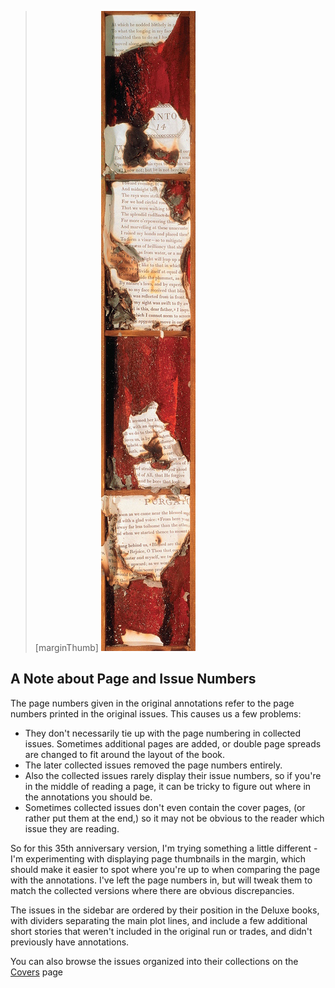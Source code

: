 > [marginThumb] ![](images/pages_side.jpg)

## A Note about Page and Issue Numbers

The page numbers given in the original annotations refer to the page numbers printed in the original issues. This causes us a few problems:

- They don't necessarily tie up with the page numbering in collected issues. Sometimes additional pages are added, or double page spreads are changed to fit around the layout of the book.
- The later collected issues removed the page numbers entirely.
- Also the collected issues rarely display their issue numbers, so if you're in the middle of reading a page, it can be tricky to figure out where in the annotations you should be.
- Sometimes collected issues don't even contain the cover pages, (or rather put them at the end,) so it may not be obvious to the reader which issue they are reading.

So for this 35th anniversary version, I'm trying something a little different - I'm experimenting with displaying page thumbnails in the margin, which should make it easier to spot where you're up to when comparing the page with the annotations. I've left the page numbers in, but will tweak them to match the collected versions where there are obvious discrepancies.

The issues in the sidebar are ordered by their position in the Deluxe books, with dividers separating the main plot lines, and include a few additional short stories that weren't included in the original run or trades, and didn't previously have annotations.

You can also browse the issues organized into their collections on the [Covers](Covers.md) page
